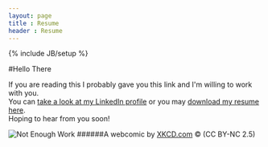 ```yaml
---
layout: page
title : Resume
header : Resume
---
```

{% include JB/setup %}

#Hello There

If you are reading this I probably gave you this link and I'm willing to work with you.<br>
You can [take a look at my LinkedIn profile](http://ph.linkedin.com/in/gianfaye/) or you may [download my resume here](/assets/docs/gian-faye-paguirigan-resume.pdf). <br>
Hoping to hear from you soon! <br>

![Not Enough Work](http://imgs.xkcd.com/comics/not_enough_work.png)
######A webcomic by [XKCD.com](http://xkcd.com/554/) &copy; (CC BY-NC 2.5)

